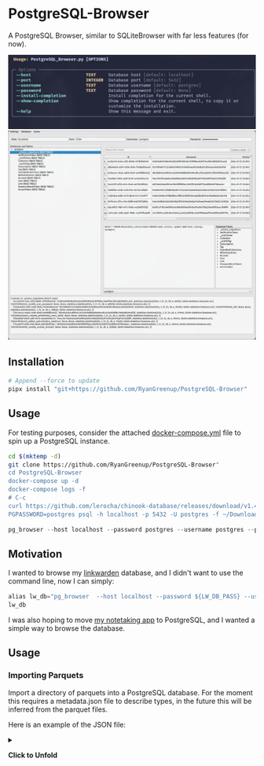 # PostgreSQL-Browser
A PostgreSQL Browser, similar to SQLiteBrowser with far less features (for now).

![](./screenshot_cli.png)
![](./screenshot.png)

## Installation

```python
# Append --force to update
pipx install "git+https://github.com/RyanGreenup/PostgreSQL-Browser"
```

## Usage

For testing purposes, consider the attached [docker-compose.yml](./docker-compose.yml) file to spin up a PostgreSQL instance.

```bash
cd $(mktemp -d)
git clone https://github.com/RyanGreenup/PostgreSQL-Browser"
cd PostgreSQL-Browser
docker-compose up -d
docker-compose logs -f
# C-c
curl https://github.com/lerocha/chinook-database/releases/download/v1.4.5/Chinook_PostgreSql.sql > Chinook_PostgreSql.sql
PGPASSWORD=postgres psql -h localhost -p 5432 -U postgres -f ~/Downloads/Chinook_PostgreSql.sql
```

```python
pg_browser --host localhost --password postgres --username postgres --port 5432
```

## Motivation

I wanted to browse my [linkwarden](https://github.com/linkwarden/linkwarden) database, and I didn't want to use the command line, now I can simply:

```python
alias lw_db="pg_browser  --host localhost --password ${LW_DB_PASS} --username postgres --port 37194"
lw_db
```

I was also hoping to move [my notetaking app](https://github.com/RyanGreenup/Draftsmith) to PostgreSQL, and I wanted a simple way to browse the database.





## Usage

### Importing Parquets

Import a directory of parquets into a PostgreSQL database. For the moment this requires a metadata.json file to describe types, in the future this will be inferred from the parquet files.

Here is an example of the JSON file:

<details closed><summary>

**Click to Unfold**
</summary>


```json
{
  "artist": [
    {
      "name": "artist_id",
      "type": "INTEGER"
    },
    {
      "name": "name",
      "type": "VARCHAR(120)"
    }
  ],
  "album": [
    {
      "name": "album_id",
      "type": "INTEGER"
    },
    {
      "name": "title",
      "type": "VARCHAR(160)"
    },
    {
      "name": "artist_id",
      "type": "INTEGER"
    }
  ],
  "employee": [
    {
      "name": "employee_id",
      "type": "INTEGER"
    },
    {
      "name": "last_name",
      "type": "VARCHAR(20)"
    },
    {
      "name": "first_name",
      "type": "VARCHAR(20)"
    },
    {
      "name": "title",
      "type": "VARCHAR(30)"
    },
    {
      "name": "reports_to",
      "type": "INTEGER"
    },
    {
      "name": "birth_date",
      "type": "TIMESTAMP"
    },
    {
      "name": "hire_date",
      "type": "TIMESTAMP"
    },
    {
      "name": "address",
      "type": "VARCHAR(70)"
    },
    {
      "name": "city",
      "type": "VARCHAR(40)"
    },
    {
      "name": "state",
      "type": "VARCHAR(40)"
    },
    {
      "name": "country",
      "type": "VARCHAR(40)"
    },
    {
      "name": "postal_code",
      "type": "VARCHAR(10)"
    },
    {
      "name": "phone",
      "type": "VARCHAR(24)"
    },
    {
      "name": "fax",
      "type": "VARCHAR(24)"
    },
    {
      "name": "email",
      "type": "VARCHAR(60)"
    }
  ],
  "customer": [
    {
      "name": "customer_id",
      "type": "INTEGER"
    },
    {
      "name": "first_name",
      "type": "VARCHAR(40)"
    },
    {
      "name": "last_name",
      "type": "VARCHAR(20)"
    },
    {
      "name": "company",
      "type": "VARCHAR(80)"
    },
    {
      "name": "address",
      "type": "VARCHAR(70)"
    },
    {
      "name": "city",
      "type": "VARCHAR(40)"
    },
    {
      "name": "state",
      "type": "VARCHAR(40)"
    },
    {
      "name": "country",
      "type": "VARCHAR(40)"
    },
    {
      "name": "postal_code",
      "type": "VARCHAR(10)"
    },
    {
      "name": "phone",
      "type": "VARCHAR(24)"
    },
    {
      "name": "fax",
      "type": "VARCHAR(24)"
    },
    {
      "name": "email",
      "type": "VARCHAR(60)"
    },
    {
      "name": "support_rep_id",
      "type": "INTEGER"
    }
  ],
  "invoice": [
    {
      "name": "invoice_id",
      "type": "INTEGER"
    },
    {
      "name": "customer_id",
      "type": "INTEGER"
    },
    {
      "name": "invoice_date",
      "type": "TIMESTAMP"
    },
    {
      "name": "billing_address",
      "type": "VARCHAR(70)"
    },
    {
      "name": "billing_city",
      "type": "VARCHAR(40)"
    },
    {
      "name": "billing_state",
      "type": "VARCHAR(40)"
    },
    {
      "name": "billing_country",
      "type": "VARCHAR(40)"
    },
    {
      "name": "billing_postal_code",
      "type": "VARCHAR(10)"
    },
    {
      "name": "total",
      "type": "NUMERIC(10, 2)"
    }
  ],
  "invoice_line": [
    {
      "name": "invoice_line_id",
      "type": "INTEGER"
    },
    {
      "name": "invoice_id",
      "type": "INTEGER"
    },
    {
      "name": "track_id",
      "type": "INTEGER"
    },
    {
      "name": "unit_price",
      "type": "NUMERIC(10, 2)"
    },
    {
      "name": "quantity",
      "type": "INTEGER"
    }
  ],
  "track": [
    {
      "name": "track_id",
      "type": "INTEGER"
    },
    {
      "name": "name",
      "type": "VARCHAR(200)"
    },
    {
      "name": "album_id",
      "type": "INTEGER"
    },
    {
      "name": "media_type_id",
      "type": "INTEGER"
    },
    {
      "name": "genre_id",
      "type": "INTEGER"
    },
    {
      "name": "composer",
      "type": "VARCHAR(220)"
    },
    {
      "name": "milliseconds",
      "type": "INTEGER"
    },
    {
      "name": "bytes",
      "type": "INTEGER"
    },
    {
      "name": "unit_price",
      "type": "NUMERIC(10, 2)"
    }
  ],
  "playlist": [
    {
      "name": "playlist_id",
      "type": "INTEGER"
    },
    {
      "name": "name",
      "type": "VARCHAR(120)"
    }
  ],
  "playlist_track": [
    {
      "name": "playlist_id",
      "type": "INTEGER"
    },
    {
      "name": "track_id",
      "type": "INTEGER"
    }
  ],
  "genre": [
    {
      "name": "genre_id",
      "type": "INTEGER"
    },
    {
      "name": "name",
      "type": "VARCHAR(120)"
    }
  ],
  "media_type": [
    {
      "name": "media_type_id",
      "type": "INTEGER"
    },
    {
      "name": "name",
      "type": "VARCHAR(120)"
    }
  ]
}
```
</details>
